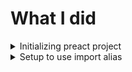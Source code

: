 # What I did

<details>

<summary>Initializing preact project</summary>

```
$ yarn create preact
yarn create v1.22.19
[1/4] 🔍  Resolving packages...
[2/4] 🚚  Fetching packages...
[3/4] 🔗  Linking dependencies...
[4/4] 🔨  Building fresh packages...
success Installed "create-preact@0.2.1" with binaries:
      - create-preact
[#####################################################################] 239/239
┌  Preact - Fast 3kB alternative to React with the same modern API
│
◇  Project directory:
│  preact-template
│
◇  Project Type:
│  Single Page Application (only client-side)
│
◇  Project language:
│  TypeScript
│
◇  Use router?
│  Yes
│
◇  Use ESLint?
│  Yes
│
◇  Set up project directory
│
◇  Installed project dependencies
│
◇  Getting Started ──────╮
│                        │
│  $ cd preact-template  │
│  $ yarn dev            │
│                        │
├────────────────────────╯
│
└  You're all set!

✨  Done in 40.15s.

```

</details>

<details>

<summary>Setup to use import alias</summary>

- Add `vite-tsconfig-paths` and use it on `vite.config.ts`
- Add config to `paths` on `tsconfig.json`
- Eliminate relative imports which goes through parent directories

</details>

